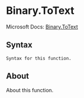 ---
---

# Binary.ToText

Microsoft Docs: [Binary.ToText](https://docs.microsoft.com/en-us/powerquery-m/binary-totext)

## Syntax

```powerquery-m
Syntax for this function.
```

## About

About this function.

